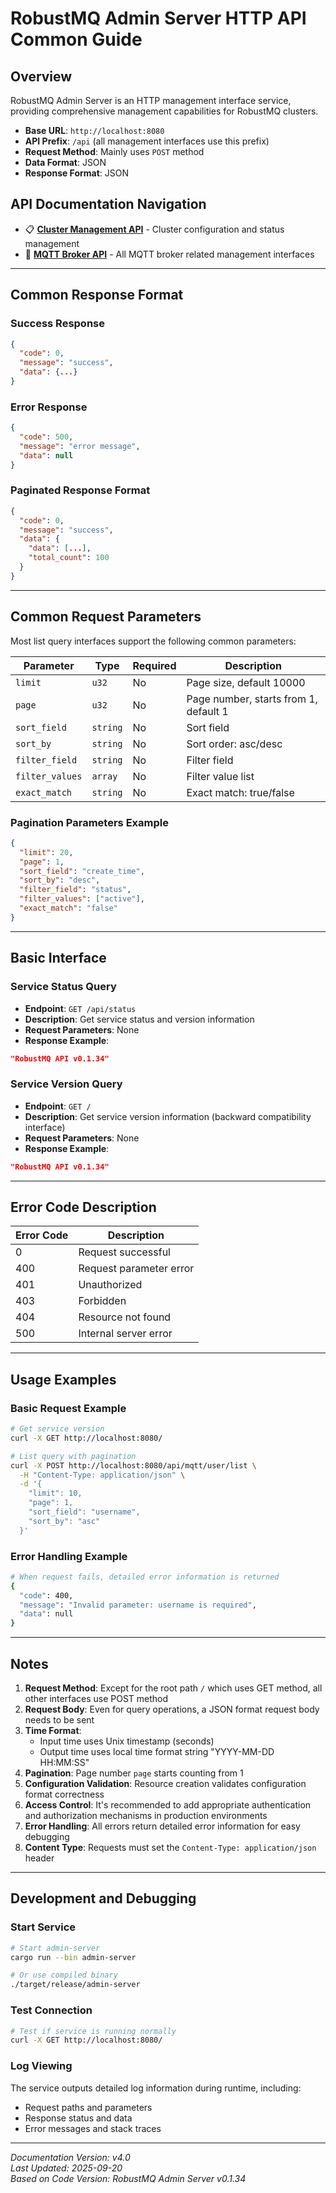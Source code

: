 # RobustMQ Admin Server HTTP API Common Guide

## Overview

RobustMQ Admin Server is an HTTP management interface service, providing comprehensive management capabilities for RobustMQ clusters.

- **Base URL**: `http://localhost:8080`
- **API Prefix**: `/api` (all management interfaces use this prefix)
- **Request Method**: Mainly uses `POST` method
- **Data Format**: JSON
- **Response Format**: JSON

## API Documentation Navigation

- 📋 **[Cluster Management API](CLUSTER.md)** - Cluster configuration and status management
- 🔧 **[MQTT Broker API](MQTT.md)** - All MQTT broker related management interfaces

---

## Common Response Format

### Success Response
```json
{
  "code": 0,
  "message": "success",
  "data": {...}
}
```

### Error Response
```json
{
  "code": 500,
  "message": "error message",
  "data": null
}
```

### Paginated Response Format
```json
{
  "code": 0,
  "message": "success",
  "data": {
    "data": [...],
    "total_count": 100
  }
}
```

---

## Common Request Parameters

Most list query interfaces support the following common parameters:

| Parameter | Type | Required | Description |
|-----------|------|----------|-------------|
| `limit` | `u32` | No | Page size, default 10000 |
| `page` | `u32` | No | Page number, starts from 1, default 1 |
| `sort_field` | `string` | No | Sort field |
| `sort_by` | `string` | No | Sort order: asc/desc |
| `filter_field` | `string` | No | Filter field |
| `filter_values` | `array` | No | Filter value list |
| `exact_match` | `string` | No | Exact match: true/false |

### Pagination Parameters Example
```json
{
  "limit": 20,
  "page": 1,
  "sort_field": "create_time",
  "sort_by": "desc",
  "filter_field": "status",
  "filter_values": ["active"],
  "exact_match": "false"
}
```

---

## Basic Interface

### Service Status Query
- **Endpoint**: `GET /api/status`
- **Description**: Get service status and version information
- **Request Parameters**: None
- **Response Example**:
```json
"RobustMQ API v0.1.34"
```

### Service Version Query
- **Endpoint**: `GET /`
- **Description**: Get service version information (backward compatibility interface)
- **Request Parameters**: None
- **Response Example**:
```json
"RobustMQ API v0.1.34"
```

---

## Error Code Description

| Error Code | Description |
|------------|-------------|
| 0 | Request successful |
| 400 | Request parameter error |
| 401 | Unauthorized |
| 403 | Forbidden |
| 404 | Resource not found |
| 500 | Internal server error |

---

## Usage Examples

### Basic Request Example
```bash
# Get service version
curl -X GET http://localhost:8080/

# List query with pagination
curl -X POST http://localhost:8080/api/mqtt/user/list \
  -H "Content-Type: application/json" \
  -d '{
    "limit": 10,
    "page": 1,
    "sort_field": "username",
    "sort_by": "asc"
  }'
```

### Error Handling Example
```bash
# When request fails, detailed error information is returned
{
  "code": 400,
  "message": "Invalid parameter: username is required",
  "data": null
}
```

---

## Notes

1. **Request Method**: Except for the root path `/` which uses GET method, all other interfaces use POST method
2. **Request Body**: Even for query operations, a JSON format request body needs to be sent
3. **Time Format**: 
   - Input time uses Unix timestamp (seconds)
   - Output time uses local time format string "YYYY-MM-DD HH:MM:SS"
4. **Pagination**: Page number `page` starts counting from 1
5. **Configuration Validation**: Resource creation validates configuration format correctness
6. **Access Control**: It's recommended to add appropriate authentication and authorization mechanisms in production environments
7. **Error Handling**: All errors return detailed error information for easy debugging
8. **Content Type**: Requests must set the `Content-Type: application/json` header

---

## Development and Debugging

### Start Service
```bash
# Start admin-server
cargo run --bin admin-server

# Or use compiled binary
./target/release/admin-server
```

### Test Connection
```bash
# Test if service is running normally
curl -X GET http://localhost:8080/
```

### Log Viewing
The service outputs detailed log information during runtime, including:
- Request paths and parameters
- Response status and data
- Error messages and stack traces

---

*Documentation Version: v4.0*  
*Last Updated: 2025-09-20*  
*Based on Code Version: RobustMQ Admin Server v0.1.34*
